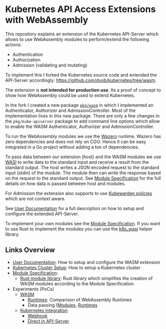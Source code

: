 # Kubernetes API Access Extensions with WebAssembly

This repository explains an extension of the Kubernetes API-Server which allows to use WebAssembly modules to perform/extend the following actions:
* Authentication
* Authorization
* Admission (validating and mutating)

To implement this I forked the Kubernetes source code and extended the API-Server accordingly: https://github.com/dvob/kubernetes/tree/wasm.

The extension is **not intended for production use**. Its a proof of concept to show how WebAssembly could be used to extend Kubernetes.

In the fork I created a new package [`pkg/wasm`](https://github.com/dvob/kubernetes/tree/wasm/pkg/wasm) in which I implemented an Authenticator, Authorizer and AdmissionController.
Most of the implementation lives in this new package.
There are only a few changes in the `pkg/kube-apiserver` package to add command line options which allow to enable the WASM Authenticator, Authorizer and AdmissionController.

To run the WebAssembly modules we use the [Wazero](https://github.com/tetratelabs/wazero) runtime.
Wazero has zero dependencies and does not rely on CGO. Hence it can be easy integrated in a Go project without adding a ton of dependencies.

To pass data between our extension (host) and the WASM modules we use [WASI](https://wasi.dev/) to write data to the standard input and receive a result from the standard output.
The host writes a JSON encoded request to the standard input (stdin) of the module.
The module then can write the response based on the request to the standard output.
See [Module Specification](./spec/) for the full details on how data is passed between host and modules.

For Admission the extension also supports to use [Kubewarden policies](https://hub.kubewarden.io/) which are not context aware.

See [User Documentation](./docs/user-doc/) for a full description on how to setup and configure the extended API-Server.

To implement your own modules see the [Module Specification](./spec/).
If you want to use Rust to implement the modules you can use the [k8s_wasi](https://github.com/dvob/k8s-wasi-rs) helper library.

## Links Overview
* [User Documentation](./docs/user-doc): How to setup and configure the WASM extension
* [Kubernetes Cluster Setup](./docs/cluseter_setup/): How to setup a Kubernetes cluster
* [Module Specification](./spec/): 
  * [Rust module library](https://github.com/dvob/k8s-wasi-rs): Rust library which simplifies the creation of WASM modules according to the Module Specification.
* Experiments (PoCs)
  * [WASM](./wasm/)
    * [Runtimes](./wasm/runtime): Comparison of WebAssembly Runtimes
    * Data passing ([Modules](./wasm/modules/rs), [Runtimes](./wasm/runtimes/)
  * [Kubernetes Integration](./k8s/)
    * [Webhook](./k8s/webhook/)
    * [Direct in API-Server](./k8s/api-server/)
